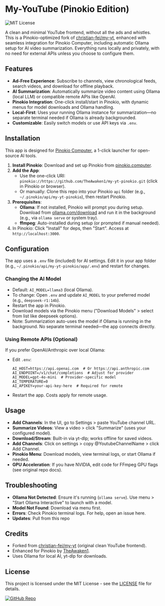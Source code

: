# My-YouTube (Pinokio Edition)

![MIT License](https://img.shields.io/badge/License-MIT-blue.svg?style=flat-square&logo=opensource-initiative&logoColor=white)

A clean and minimal YouTube frontend, without all the ads and whistles. This is a Pinokio-optimized fork of [christian-fei/my-yt](https://github.com/christian-fei/my-yt), enhanced with seamless integration for Pinokio Computer, including automatic Ollama setup for AI video summarization. Everything runs locally and privately, with no need for external APIs unless you choose to configure them.

## Features
- **Ad-Free Experience**: Subscribe to channels, view chronological feeds, search videos, and download for offline playback.
- **AI Summarization**: Automatically summarize video content using Ollama (local LLM) or compatible remote APIs like OpenAI.
- **Pinokio Integration**: One-click install/start in Pinokio, with dynamic menus for model downloads and Ollama handling.
- **Local-First**: Uses your running Ollama instance for summarization—no separate terminal needed if Ollama is already backgrounded.
- **Customizable**: Easily switch models or use API keys via `.env`.

## Installation
This app is designed for [Pinokio Computer](https://pinokio.computer), a 1-click launcher for open-source AI tools.

1. **Install Pinokio**: Download and set up Pinokio from [pinokio.computer](https://pinokio.computer).
2. **Add the App**:
   - Use the one-click URI: `pinokio://https://github.com/TheAwaken1/my-yt-pinokio.git` (click in Pinokio or browser).
   - Or manually: Clone this repo into your Pinokio `api` folder (e.g., `~/.pinokio/api/my-yt-pinokio`), then restart Pinokio.
3. **Prerequisites**:
   - **Ollama**: If not installed, Pinokio will prompt you during setup. Download from [ollama.com/download](https://ollama.com/download) and run it in the background (e.g., via `ollama serve` or system tray).
   - **ffmpeg**: Auto-installed during setup (or prompted if manual needed).
4. In Pinokio: Click "Install" for deps, then "Start". Access at `http://localhost:3000`.

## Configuration
The app uses a `.env` file (included) for AI settings. Edit it in your app folder (e.g., `~/.pinokio/api/my-yt-pinokio/app/.env`) and restart for changes.

### Changing the AI Model
- Default: `AI_MODEL=llama3` (local Ollama).
- To change: Open `.env` and update `AI_MODEL` to your preferred model (e.g., `deepseek-r1:14b`).
- Restart the app in Pinokio.
- Download models via the Pinokio menu ("Download Models" > select from list like deepseek options).
- Note: Summarization auto-uses the model if Ollama is running in the background. No separate terminal needed—the app connects directly.

### Using Remote APIs (Optional)
If you prefer OpenAI/Anthropic over local Ollama:
- Edit `.env`:
  ```
  AI_HOST=https://api.openai.com  # Or https://api.anthropic.com
  AI_ENDPOINT=/v1/chat/completions  # Adjust for provider
  AI_MODEL=gpt-4o-mini  # Provider-specific model
  AI_TEMPERATURE=0
  AI_APIKEY=your-api-key-here  # Required for remote
  ```
- Restart the app. Costs apply for remote usage.

## Usage
- **Add Channels**: In the UI, go to Settings > paste YouTube channel URL.
- **Summarize Videos**: View a video > click "Summarize" (uses your configured model).
- **Download/Stream**: Built-in via yt-dlp; works offline for saved videos.
- **Add Channels**: Click on settings > copy @YoutubeChannelName > click Add Channel.
- **Pinokio Menu**: Download models, view terminal logs, or start Ollama if needed.
- **GPU Acceleration**: If you have NVIDIA, edit code for FFmpeg GPU flags (see original repo docs).

## Troubleshooting
- **Ollama Not Detected**: Ensure it's running (`ollama serve`). Use menu > "Start Ollama Interactive" to launch with a model.
- **Model Not Found**: Download via menu first.
- **Errors**: Check Pinokio terminal logs. For help, open an issue here.
- **Updates**: Pull from this repo 

## Credits
- Forked from [christian-fei/my-yt](https://github.com/christian-fei/my-yt) (original clean YouTube frontend).
- Enhanced for Pinokio by [TheAwaken1](https://github.com/TheAwaken1).
- Uses Ollama for local AI, yt-dlp for downloads.

## License
This project is licensed under the MIT License - see the [LICENSE](LICENSE) file for details.

[![GitHub Repo](https://img.shields.io/badge/GitHub-Repo-green?style=flat-square&logo=github&logoColor=white)](https://github.com/TheAwaken1/my-yt-pinokio)